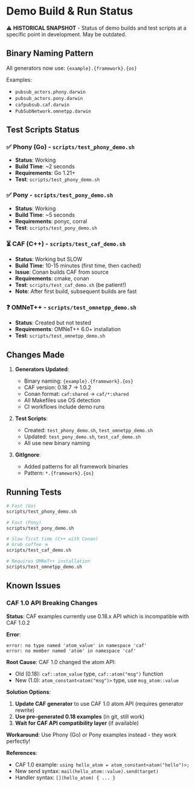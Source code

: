 # Demo Build & Run Status

⚠️ **HISTORICAL SNAPSHOT** - Status of demo builds and test scripts at a
specific point in development. May be outdated.

## Binary Naming Pattern

All generators now use: `{example}.{framework}.{os}`

Examples:

- `pubsub_actors.phony.darwin`
- `pubsub_actors.pony.darwin`
- `cafpubsub.caf.darwin`
- `PubSubNetwork.omnetpp.darwin`

## Test Scripts Status

### ✅ Phony (Go) - `scripts/test_phony_demo.sh`

- **Status**: Working
- **Build Time**: ~2 seconds
- **Requirements**: Go 1.21+
- **Test**: `scripts/test_phony_demo.sh`

### ✅ Pony - `scripts/test_pony_demo.sh`

- **Status**: Working
- **Build Time**: ~5 seconds
- **Requirements**: ponyc, corral
- **Test**: `scripts/test_pony_demo.sh`

### ⏳ CAF (C++) - `scripts/test_caf_demo.sh`

- **Status**: Working but SLOW
- **Build Time**: 10-15 minutes (first time, then cached)
- **Issue**: Conan builds CAF from source
- **Requirements**: cmake, conan
- **Test**: `scripts/test_caf_demo.sh` (be patient!)
- **Note**: After first build, subsequent builds are fast

### ❓ OMNeT++ - `scripts/test_omnetpp_demo.sh`

- **Status**: Created but not tested
- **Requirements**: OMNeT++ 6.0+ installation
- **Test**: `scripts/test_omnetpp_demo.sh`

## Changes Made

1. **Generators Updated**:
   - Binary naming: `{example}.{framework}.{os}`
   - CAF version: 0.18.7 → 1.0.2
   - Conan format: `caf:shared` → `caf/*:shared`
   - All Makefiles use OS detection
   - CI workflows include demo runs

2. **Test Scripts**:
   - Created: `test_phony_demo.sh`, `test_omnetpp_demo.sh`
   - Updated: `test_pony_demo.sh`, `test_caf_demo.sh`
   - All use new binary naming

3. **GitIgnore**:
   - Added patterns for all framework binaries
   - Pattern: `*.{framework}.{os}`

## Running Tests

```bash
# Fast (Go)
scripts/test_phony_demo.sh

# Fast (Pony)
scripts/test_pony_demo.sh

# Slow first time (C++ with Conan)
# Grab coffee ☕
scripts/test_caf_demo.sh

# Requires OMNeT++ installation
scripts/test_omnetpp_demo.sh
```

## Known Issues

### CAF 1.0 API Breaking Changes

**Status**: CAF examples currently use 0.18.x API which is incompatible with CAF
1.0.2

**Error**:

```
error: no type named 'atom_value' in namespace 'caf'
error: no member named 'atom' in namespace 'caf'
```

**Root Cause**: CAF 1.0 changed the atom API:

- Old (0.18): `caf::atom_value` type, `caf::atom("msg")` function
- New (1.0): `atom_constant<atom("msg")>` type, use `msg_atom::value`

**Solution Options**:

1. **Update CAF generator** to use CAF 1.0 atom API (requires generator rewrite)
2. **Use pre-generated 0.18 examples** (in git, still work)
3. **Wait for CAF API compatibility layer** (if available)

**Workaround**: Use Phony (Go) or Pony examples instead - they work perfectly!

**References**:

- CAF 1.0 example: `using hello_atom = atom_constant<atom("hello")>;`
- New send syntax: `mail(hello_atom::value).send(target)`
- Handler syntax: `[](hello_atom) { ... }`
